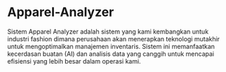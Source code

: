 # Apparel-Analyzer
 Sistem Apparel Analyzer adalah sistem yang kami kembangkan untuk industri fashion dimana perusahaan akan menerapkan teknologi mutakhir untuk mengoptimalkan manajemen inventaris. Sistem ini memanfaatkan kecerdasan buatan (AI) dan analisis data yang canggih untuk mencapai efisiensi yang lebih besar dalam operasi kami.
